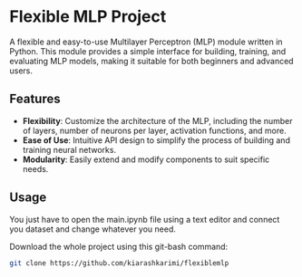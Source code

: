 # Flexible MLP Project
A flexible and easy-to-use Multilayer Perceptron (MLP) module written in Python. This module provides a simple interface for building, training, and evaluating MLP models, making it suitable for both beginners and advanced users.

## Features

- **Flexibility**: Customize the architecture of the MLP, including the number of layers, number of neurons per layer, activation functions, and more.
- **Ease of Use**: Intuitive API design to simplify the process of building and training neural networks.
- **Modularity**: Easily extend and modify components to suit specific needs.

## Usage

You just have to open the main.ipynb file using a text editor and connect you dataset and change whatever you need.

Download the whole project using this git-bash command:
```bash
git clone https://github.com/kiarashkarimi/flexiblemlp
